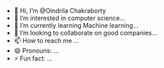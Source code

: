 - 👋 Hi, I’m @Oindrila Chakraborty 
- 👀 I’m interested in computer science...
- 🌱 I’m currently learning Machine learning...
- 💞️ I’m looking to collaborate on good companies...
- 📫 How to reach me ...
- 😄 Pronouns: ...
- ⚡ Fun fact: ...

<!---
Shantida02/Shantida02 is a ✨ special ✨ repository because its `README.md` (this file) appears on your GitHub profile.
You can click the Preview link to take a look at your changes.
--->
